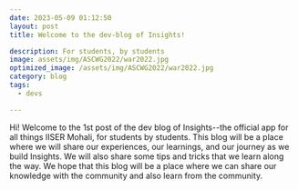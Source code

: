 ```yaml
---
date: 2023-05-09 01:12:50
layout: post
title: Welcome to the dev-blog of Insights!

description: For students, by students
image: assets/img/ASCWG2022/war2022.jpg
optimized_image: /assets/img/ASCWG2022/war2022.jpg
category: blog
tags:
  - devs

---
```

Hi! Welcome to the 1st post of the dev blog of Insights--the official app for all things IISER Mohali, for students by students. This blog will be a place where we will share our experiences, our learnings, and our journey as we build Insights. We will also share some tips and tricks that we learn along the way. We hope that this blog will be a place where we can share our knowledge with the community and also learn from the community.
